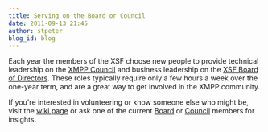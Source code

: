 ```yaml
---
title: Serving on the Board or Council
date: 2011-09-13 21:45
author: stpeter
blog_id: blog
---
```


Each year the members of the XSF choose new people to provide technical leadership on the [XMPP Council](http://xmpp.org/about-xmpp/xsf/xmpp-council/) and business leadership on the [XSF Board of Directors](http://xmpp.org/about-xmpp/xsf/the-xsf-board-of-directors/). These roles typically require only a few hours a week over the one-year term, and are a great way to get involved in the XMPP community.

If you're interested in volunteering or know someone else who might be, visit the [wiki page](http://wiki.xmpp.org/web/Board_and_Council_Elections_2011) or ask one of the current [Board](http://xmpp.org/about-xmpp/xsf/the-xsf-board-of-directors/) or [Council](http://xmpp.org/about-xmpp/xsf/xmpp-council/) members for insights.
